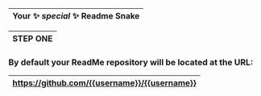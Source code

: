 |Your ✨ _special_ ✨ Readme Snake|
|---|

|STEP ONE|
|---|

### By default your ReadMe repository will be located at the URL: 
|https://github.com/{{username}}/{{username}}|
|---|

